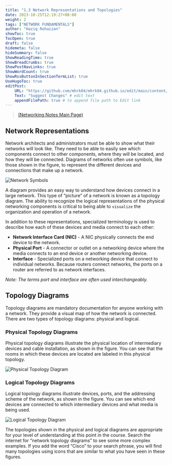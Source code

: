 ```yaml
---
title: "1.3 Network Representations and Topologies"
date: 2023-10-25T12:19:27+08:00
weight: 2
tags: ["NETWORK FUNDAMENTALS"]
author: "Haziq Rohaizan"
showToc: true
TocOpen: true
draft: false
hidemeta: false
hideSummary: false
ShowReadingTime: true
ShowBreadCrumbs: true
ShowPostNavLinks: true
ShowWordCount: true
ShowRssButtonInSectionTermList: true
UseHugoToc: true
editPost:
    URL: "https://github.com/mhrk04/mhrk04.github.io/edit/main/content/"
    Text: "Suggest Changes" # edit text
    appendFilePath: true # to append file path to Edit link
---
```


> [(Networking Notes Main Page)](/net-note/)

## Network Representations

Network architects and administrators must be able to show what their networks will look like. They need to be able to easily see which components connect to other components, where they will be located, and how they will be connected. Diagrams of networks often use symbols, like those shown in the figure, to represent the different devices and connections that make up a network.

![Network Symbols](/img/net-funda/1.3-1.png)

A diagram provides an easy way to understand how devices connect in a large network. This type of “picture” of a network is known as a topology diagram. The ability to recognize the logical representations of the physical networking components is critical to being able to `visualize` the organization and operation of a network.

In addition to these representations, specialized terminology is used to describe how each of these devices and media connect to each other:

- **Network Interface Card (NIC)** - A NIC physically connects the end device to the network.
- **Physical Port** - A connector or outlet on a networking device where the media connects to an end device or another networking device.
- **Interface** - Specialized ports on a networking device that connect to individual networks. Because routers connect networks, the ports on a router are referred to as network interfaces.

*Note: The terms port and interface are often used interchangeably.*

## Topology Diagrams

Topology diagrams are mandatory documentation for anyone working with a network. They provide a visual map of how the network is connected. There are two types of topology diagrams: physical and logical.

### Physical Topology Diagrams

Physical topology diagrams illustrate the physical location of intermediary devices and cable installation, as shown in the figure. You can see that the rooms in which these devices are located are labeled in this physical topology.

![Physical Topology Diagram](/img/net-funda/1.3-2.png)

### Logical Topology Diagrams

Logical topology diagrams illustrate devices, ports, and the addressing scheme of the network, as shown in the figure. You can see which end devices are connected to which intermediary devices and what media is being used.

![Logical Topology Diagram](/img/net-funda/1.3-3.png)

The topologies shown in the physical and logical diagrams are appropriate for your level of understanding at this point in the course. Search the internet for “network topology diagrams” to see some more complex examples. If you add the word “Cisco” to your search phrase, you will find many topologies using icons that are similar to what you have seen in these figures.
